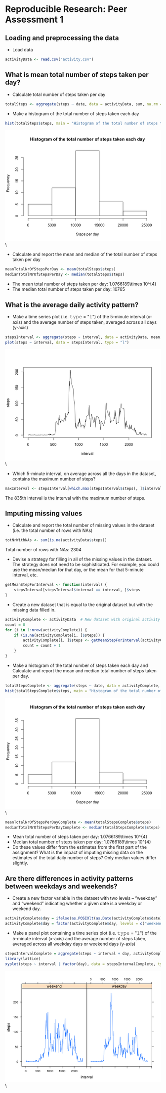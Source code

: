 # Reproducible Research: Peer Assessment 1


## Loading and preprocessing the data
- Load data

```r
activityData <- read.csv("activity.csv")
```

## What is mean total number of steps taken per day?
- Calculate total number of steps taken per day

```r
totalSteps <- aggregate(steps ~ date, data = activityData, sum, na.rm = TRUE)
```
- Make a histogram of the total number of steps taken each day

```r
hist(totalSteps$steps, main = "Histogram of the total number of steps taken each day", xlab = "Steps per day")
```

![](PA1_template_files/figure-html/unnamed-chunk-3-1.png)\
- Calculate and report the mean and median of the total number of steps taken per day

```r
meanTotalNrOfStepsPerDay <- mean(totalSteps$steps)
medianTotalNrOfStepsPerDay <- median(totalSteps$steps)
```
- The mean total number of steps taken per day: 1.0766189\times 10^{4}
- The median total number of steps taken per day: 10765

## What is the average daily activity pattern?
- Make a time series plot (i.e. 𝚝𝚢𝚙𝚎 = "𝚕") of the 5-minute interval (x-axis) and the average number of steps taken, averaged across all days (y-axis)

```r
stepsInterval <- aggregate(steps ~ interval, data = activityData, mean, na.rm = TRUE)
plot(steps ~ interval, data = stepsInterval, type = "l")
```

![](PA1_template_files/figure-html/unnamed-chunk-5-1.png)\
- Which 5-minute interval, on average across all the days in the dataset, contains the maximum number of steps?

```r
maxInterval <- stepsInterval[which.max(stepsInterval$steps), ]$interval
```
The 835th interval is the interval with the maximum number of steps.

## Imputing missing values
- Calculate and report the total number of missing values in the dataset (i.e. the total number of rows with NAs)

```r
totNrWithNAs <- sum(is.na(activityData$steps))
```
Total number of rows with NAs: 2304

- Devise a strategy for filling in all of the missing values in the dataset. The strategy does not need to be sophisticated. For example, you could use the mean/median for that day, or the mean for that 5-minute interval, etc.

```r
getMeanStepForInterval <- function(interval) {
    stepsInterval[stepsInterval$interval == interval, ]$steps 
}
```
- Create a new dataset that is equal to the original dataset but with the missing data filled in.

```r
activityComplete <- activityData  # New dataset with original activity data
count = 0
for (i in 1:nrow(activityComplete)) {
    if (is.na(activityComplete[i, ]$steps)) {
        activityComplete[i, ]$steps <- getMeanStepForInterval(activityComplete[i, ]$interval)
        count = count + 1
    }
}
```
- Make a histogram of the total number of steps taken each day and Calculate and report the mean and median total number of steps taken per day.

```r
totalStepsComplete <- aggregate(steps ~ date, data = activityComplete, sum)
hist(totalStepsComplete$steps, main = "Histogram of the total number of steps taken each day", xlab = "Steps per day")
```

![](PA1_template_files/figure-html/unnamed-chunk-10-1.png)\


```r
meanTotalNrOfStepsPerDayComplete <- mean(totalStepsComplete$steps)
medianTotalNrOfStepsPerDayComplete <- median(totalStepsComplete$steps)
```
- Mean total number of steps taken per day: 1.0766189\times 10^{4}
- Median total number of steps taken per day: 1.0766189\times 10^{4}
- Do these values differ from the estimates from the first part of the assignment? What is the impact of imputing missing data on the estimates of the total daily number of steps? Only median values differ slightly.

## Are there differences in activity patterns between weekdays and weekends?
- Create a new factor variable in the dataset with two levels – “weekday” and “weekend” indicating whether a given date is a weekday or weekend day.

```r
activityComplete$day = ifelse(as.POSIXlt(as.Date(activityComplete$date))$wday%%6 == 0, "weekend", "weekday")
activityComplete$day = factor(activityComplete$day, levels = c("weekend", "weekday"))
```
- Make a panel plot containing a time series plot (i.e. 𝚝𝚢𝚙𝚎 = "𝚕") of the 5-minute interval (x-axis) and the average number of steps taken, averaged across all weekday days or weekend days (y-axis)

```r
stepsIntervalComplete = aggregate(steps ~ interval + day, activityComplete, mean)
library(lattice)
xyplot(steps ~ interval | factor(day), data = stepsIntervalComplete, type = "l")
```

![](PA1_template_files/figure-html/unnamed-chunk-13-1.png)\
